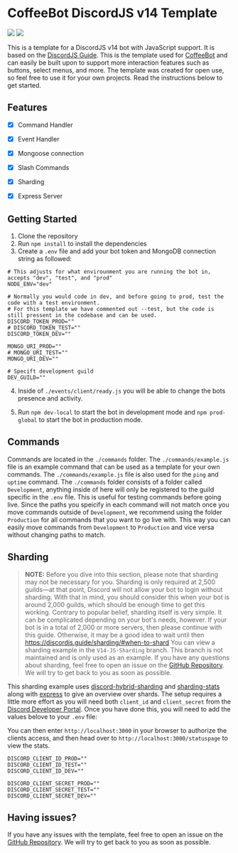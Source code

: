 # CoffeeBot DiscordJS v14 Template
<img src="https://img.shields.io/badge/DiscordJS-v14.7.1-blue" /> <img src="https://img.shields.io/badge/NodeJS-v16.13.0-success" />


This is a template for a DiscordJS v14 bot with JavaScript support. It is based on the [DiscordJS Guide](https://discordjs.guide/).
This is the template used for [CoffeeBot](https://github.com/coffeebottv) and can easily be built upon to support more interaction features such as buttons, select menus, and more. The template was created for open use, so feel free to use it for your own projects. Read the instructions below to get started.

## Features
- [x] Command Handler
- [x] Event Handler
- [x] Mongoose connection
- [x] Slash Commands
- [x] Sharding
- [x] Express Server


## Getting Started
1. Clone the repository
2. Run `npm install` to install the dependencies
3. Create a `.env` file and add your bot token and MongoDB connection string as followed:
```
# This adjusts for what envirounment you are running the bot in, accepts "dev", "test", and "prod"
NODE_ENV="dev"

# Normally you would code in dev, and before going to prod, test the code with a test environment. 
# For this template we have commented out --test, but the code is still pressent in the codebase and can be used.
DISCORD_TOKEN_PROD=""
# DISCORD_TOKEN_TEST=""
DISCORD_TOKEN_DEV=""

MONGO_URI_PROD=""
# MONGO_URI_TEST=""
MONGO_URI_DEV=""

# Specift development guild
DEV_GUILD=""
```
4. Inside of `./events/client/ready.js` you will be able to change the bots presence and activity.

5. Run `npm dev-local` to start the bot in development mode and `npm prod-global` to start the bot in production mode.


## Commands
Commands are located in the `./commands` folder. The `./commands/example.js` file is an example command that can be used as a template for your own commands. The `./commands/example.js` file is also used for the `ping` and `uptime` command.
The `./commands` folder consists of a folder called `Development`, anything inside of here will only be registered to the guild specific in the `.env` file. This is useful for testing commands before going live.
Since the paths you speicify in each command will not match once you move commands outside of `Development`, we recommend using the folder `Production` for all commands that you want to go live with. This way you can easily move commands from `Development` to `Production` and vice versa without changing paths to match.


## Sharding
> **NOTE:** Before you dive into this section, please note that sharding may not be necessary for you. Sharding is only required at 2,500 guilds—at that point, Discord will not allow your bot to login without sharding. With that in mind, you should consider this when your bot is around 2,000 guilds, which should be enough time to get this working. Contrary to popular belief, sharding itself is very simple. It can be complicated depending on your bot's needs, however. If your bot is in a total of 2,000 or more servers, then please continue with this guide. Otherwise, it may be a good idea to wait until then
> https://discordjs.guide/sharding/#when-to-shard
You can view a sharding example in the `V14-JS-Sharding` branch. This branch is not maintained and is only used as an example. If you have any questions about sharding, feel free to open an issue on the [GitHub Repository](https://github.com/coffeebottv/discord-template/issues). We will try to get back to you as soon as possible.

This sharding example uses [discord-hybrid-sharding](https://www.npmjs.com/search?q=discord-hybrid-sharding) and [sharding-stats](https://www.npmjs.com/package/sharding-stats) along with [express](https://www.npmjs.com/package/express) to give an overview over shards.
The setup requires a little more effort as you will need both `client_id` and `client_secret` from the [Discord Developer Portal](https://discord.com/developers/applications). Once you have done this, you will need to add the values belove to your `.env` file:

You can then enter `http://localhost:3000` in your browser to authorize the clients access, and then head over to ``http://localhost:3000/statuspage`` to view the stats.


```
DISCORD_CLIENT_ID_PROD=""
DISCORD_CLIENT_ID_TEST=""
DISCORD_CLIENT_ID_DEV=""

DISCORD_CLIENT_SECRET_PROD=""
DISCORD_CLIENT_SECRET_TEST=""
DISCORD_CLIENT_SECRET_DEV=""
```



## Having issues?
If you have any issues with the template, feel free to open an issue on the [GitHub Repository](https://github.com/coffeebottv/discord-template). We will try to get back to you as soon as possible.

